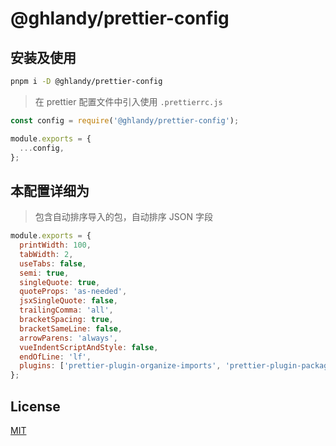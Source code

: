 # @ghlandy/prettier-config

## 安装及使用

```bash
pnpm i -D @ghlandy/prettier-config
```

> 在 prettier 配置文件中引入使用 `.prettierrc.js`

```js
const config = require('@ghlandy/prettier-config');

module.exports = {
  ...config,
};
```

## 本配置详细为

> 包含自动排序导入的包，自动排序 JSON 字段

```js
module.exports = {
  printWidth: 100,
  tabWidth: 2,
  useTabs: false,
  semi: true,
  singleQuote: true,
  quoteProps: 'as-needed',
  jsxSingleQuote: false,
  trailingComma: 'all',
  bracketSpacing: true,
  bracketSameLine: false,
  arrowParens: 'always',
  vueIndentScriptAndStyle: false,
  endOfLine: 'lf',
  plugins: ['prettier-plugin-organize-imports', 'prettier-plugin-packagejson'],
};
```

## License

[MIT](https://github.com/GHLandy/misc-config/blob/main/LICENSE.md)
